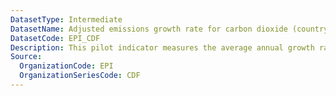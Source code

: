 ```yaml
---
DatasetType: Intermediate
DatasetName: Adjusted emissions growth rate for carbon dioxide (country-specific targets)
DatasetCode: EPI_CDF
Description: This pilot indicator measures the average annual growth rate of CO2 emissions over the years 2013–2022
Source:
  OrganizationCode: EPI
  OrganizationSeriesCode: CDF
---
```

